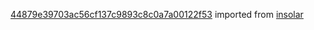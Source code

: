 [44879e39703ac56cf137c9893c8c0a7a00122f53](https://github.com/insolar/insolar/commit/44879e39703ac56cf137c9893c8c0a7a00122f53) imported from [insolar](https://github.com/insolar/insolar)
